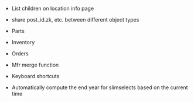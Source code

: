 * List children on location info page
* share post_id.zk, etc. between different object types

* Parts
* Inventory
* Orders

* Mfr merge function
* Keyboard shortcuts
* Automatically compute the end year for slimselects based on the current time
